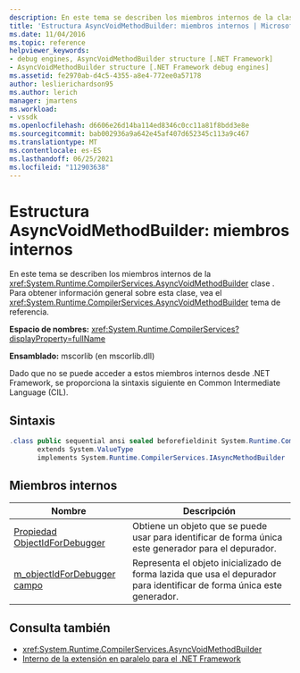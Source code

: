 ```yaml
---
description: En este tema se describen los miembros internos de la clase System.Runtime.CompilerServices.AsyncVoidMethodBuilder.
title: 'Estructura AsyncVoidMethodBuilder: miembros internos | Microsoft Docs'
ms.date: 11/04/2016
ms.topic: reference
helpviewer_keywords:
- debug engines, AsyncVoidMethodBuilder structure [.NET Framework]
- AsyncVoidMethodBuilder structure [.NET Framework debug engines]
ms.assetid: fe2970ab-d4c5-4355-a8e4-772ee0a57178
author: leslierichardson95
ms.author: lerich
manager: jmartens
ms.workload:
- vssdk
ms.openlocfilehash: d6606e26d14ba114ed8346c0cc11a81f8bdd3e8e
ms.sourcegitcommit: bab002936a9a642e45af407d652345c113a9c467
ms.translationtype: MT
ms.contentlocale: es-ES
ms.lasthandoff: 06/25/2021
ms.locfileid: "112903638"
---
```

# <a name="asyncvoidmethodbuilder-structure---internal-members"></a>Estructura AsyncVoidMethodBuilder: miembros internos
En este tema se describen los miembros internos de la <xref:System.Runtime.CompilerServices.AsyncVoidMethodBuilder> clase . Para obtener información general sobre esta clase, vea el <xref:System.Runtime.CompilerServices.AsyncVoidMethodBuilder> tema de referencia.

 **Espacio de nombres:** <xref:System.Runtime.CompilerServices?displayProperty=fullName>

 **Ensamblado:** mscorlib (en mscorlib.dll)

 Dado que no se puede acceder a estos miembros internos desde .NET Framework, se proporciona la sintaxis siguiente en Common Intermediate Language (CIL).

## <a name="syntax"></a>Sintaxis

```csharp
.class public sequential ansi sealed beforefieldinit System.Runtime.CompilerServices.AsyncVoidMethodBuilder
       extends System.ValueType
       implements System.Runtime.CompilerServices.IAsyncMethodBuilder
```

## <a name="internal-members"></a>Miembros internos

|Nombre|Descripción|
|----------|-----------------|
|[Propiedad ObjectIdForDebugger](../../extensibility/debugger/asyncvoidmethodbuilder-objectidfordebugger-property.md)|Obtiene un objeto que se puede usar para identificar de forma única este generador para el depurador.|
|[m_objectIdForDebugger campo](../../extensibility/debugger/asyncvoidmethodbuilder-m-objectidfordebugger-field.md)|Representa el objeto inicializado de forma lazida que usa el depurador para identificar de forma única este generador.|

## <a name="see-also"></a>Consulta también
- <xref:System.Runtime.CompilerServices.AsyncVoidMethodBuilder>
- [Interno de la extensión en paralelo para el .NET Framework](../../extensibility/debugger/parallel-extension-internals-for-the-dotnet-framework.md)
